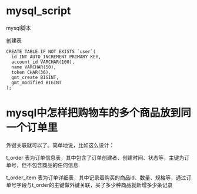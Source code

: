 # mysql_script
mysql脚本  

创建表  
```
CREATE TABLE IF NOT EXISTS `user`(
  id INT AUTO_INCREMENT PRIMARY KEY,
  account_id VARCHAR(100),
  name VARCHAR(50),
  token CHAR(36),
  gmt_create BIGINT,
  gmt_modified BIGINT
);
```
# mysql中怎样把购物车的多个商品放到同一个订单里
外键关联就可以了。简单地说，比如这么设计：  

t_order 表为订单信息表，其中包含了订单创建者、创建时间、状态等，主键为订单号，但不包含商品的任何信息  

t_order_item 表为订单详细表，其中记录着购买的商品id、数量、规格等，通过订单号字段与t_order的主键做外键关联，买了多少种商品就新增多少条记录  
